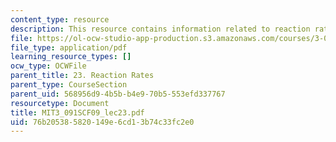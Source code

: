 ```yaml
---
content_type: resource
description: This resource contains information related to reaction rates.
file: https://ol-ocw-studio-app-production.s3.amazonaws.com/courses/3-091sc-introduction-to-solid-state-chemistry-fall-2010/76b205385820149e6cd13b74c33fc2e0_MIT3_091SCF09_lec23.pdf
file_type: application/pdf
learning_resource_types: []
ocw_type: OCWFile
parent_title: 23. Reaction Rates
parent_type: CourseSection
parent_uid: 568956d9-4b5b-b4e9-70b5-553efd337767
resourcetype: Document
title: MIT3_091SCF09_lec23.pdf
uid: 76b20538-5820-149e-6cd1-3b74c33fc2e0
---
```

